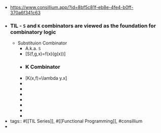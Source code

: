 - https://www.consillium.app/?id=8bf5c81f-eb8e-4fe4-b0ff-370a6f341c63
- ### TIL - `S` and `K` combinators are viewed as the foundation for combinatory logic
	- Substituion Combinator
		- A.k.a. `S`
		- \[S(f,g,x)=f(x)(g(x))\]
		- ### K Combinator
		- \[K(x,f)=\lambda y.x\]
		-
		-
		-
		-
		-
		-
		-
- tags:: #[[TIL Series]], #[[Functional Programming]], #consillium
-